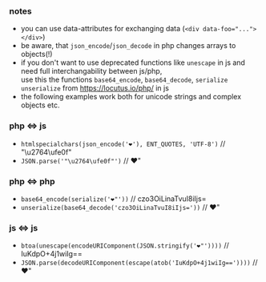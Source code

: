 ### notes

- you can use data-attributes for exchanging data (```<div data-foo="..."></div>```)
- be aware, that ```json_encode```/```json_decode``` in php changes arrays to objects(!)
- if you don\'t want to use deprecated functions like `unescape` in js and need full interchangability between js/php,\
use this the functions `base64_encode`, `base64_decode`, `serialize` `unserialize` from https://locutus.io/php/ in js
- the following examples work both for unicode strings and complex objects etc.

### php <=> js

- ```htmlspecialchars(json_encode('❤️'), ENT_QUOTES, 'UTF-8')``` // "\u2764\ufe0f"
- ```JSON.parse('"\u2764\ufe0f"')``` // ❤"

### php <=> php

- ```base64_encode(serialize('❤️"'))``` // czo3OiLinaTvuI8iIjs=
- ```unserialize(base64_decode('czo3OiLinaTvuI8iIjs='))``` // ❤"

### js <=> js

- ```btoa(unescape(encodeURIComponent(JSON.stringify('❤️"'))))``` // IuKdpO+4j1wiIg==
- ```JSON.parse(decodeURIComponent(escape(atob('IuKdpO+4j1wiIg=='))))``` // ❤"
